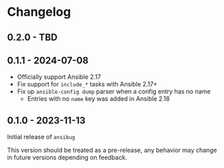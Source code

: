 # Changelog

## 0.2.0 - TBD

## 0.1.1 - 2024-07-08

+ Officially support Ansible 2.17
+ Fix support for `include_*` tasks with Ansible 2.17+
+ Fix up `ansible-config dump` parser when a config entry has no name
  + Entries with no `name` key was added in Ansible 2.18

## 0.1.0 - 2023-11-13

Initial release of `ansibug`

This version should be treated as a pre-release, any behavior may change in future versions depending on feedback.
